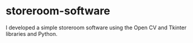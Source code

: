 # storeroom-software
I developed a simple storeroom software using the Open CV and Tkinter libraries and Python.
